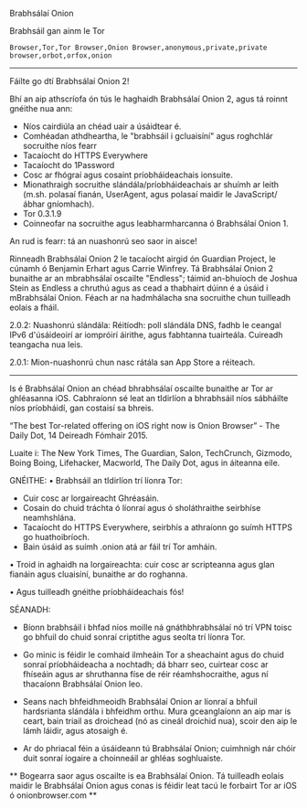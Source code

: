 Brabhsálaí Onion

Brabhsáil gan ainm le Tor

`Browser,Tor,Tor Browser,Onion Browser,anonymous,private,private browser,orbot,orfox,onion`

---

Fáilte go dtí Brabhsálaí Onion 2!

Bhí an aip athscríofa ón tús le haghaidh Brabhsálaí Onion 2, agus tá roinnt gnéithe nua ann:

* Níos cairdiúla an chéad uair a úsáidtear é.
* Comhéadan athdheartha, le "brabhsáil i gcluaisíní" agus roghchlár socruithe níos fearr
* Tacaíocht do HTTPS Everywhere
* Tacaíocht do 1Password
* Cosc ar fhógraí agus cosaint príobháideachais ionsuite.
* Mionathraigh socruithe slándála/príobháideachais ar shuímh ar leith (m.sh. polasaí fianán, UserAgent, agus polasaí maidir le JavaScript/ábhar gníomhach).
* Tor 0.3.1.9
* Coinneofar na socruithe agus leabharmharcanna ó Brabhsálaí Onion 1.

An rud is fearr: tá an nuashonrú seo saor in aisce!

Rinneadh Brabhsálaí Onion 2 le tacaíocht airgid ón Guardian Project, le cúnamh ó Benjamin Erhart agus Carrie Winfrey. Tá Brabhsálaí Onion 2 bunaithe ar an mbrabhsálaí oscailte "Endless"; táimid an-bhuíoch de Joshua Stein as Endless a chruthú agus as cead a thabhairt dúinn é a úsáid i mBrabhsálaí Onion. Féach ar na hadmhálacha sna socruithe chun tuilleadh eolais a fháil.

2.0.2: Nuashonrú slándála: Réitíodh: poll slándála DNS, fadhb le ceangal IPv6 d'úsáideoirí ar iompróirí áirithe, agus fabhtanna tuairteála. Cuireadh teangacha nua leis.

2.0.1: Mion-nuashonrú chun nasc rátála san App Store a réiteach.

---

Is é Brabhsálaí Onion an chéad bhrabhsálaí oscailte bunaithe ar Tor ar ghléasanna iOS. Cabhraíonn sé leat an tIdirlíon a bhrabhsáil níos sábháilte níos príobháidí, gan costaisí sa bhreis.

“The best Tor-related offering on iOS right now is Onion Browser” - The Daily Dot, 14 Deireadh Fómhair 2015.

Luaite i: The New York Times, The Guardian, Salon, TechCrunch, Gizmodo, Boing Boing, Lifehacker, Macworld, The Daily Dot, agus in áiteanna eile.

GNÉITHE:
• Brabhsáil an tIdirlíon trí líonra Tor:
- Cuir cosc ar lorgaireacht Ghréasáin.
- Cosain do chuid tráchta ó líonraí agus ó sholáthraithe seirbhíse neamhshlána.
- Tacaíocht do HTTPS Everywhere, seirbhís a athraíonn go suímh HTTPS go huathoibríoch.
- Bain úsáid as suímh .onion atá ar fáil trí Tor amháin.

• Troid in aghaidh na lorgaireachta: cuir cosc ar scripteanna agus glan fianáin agus cluaisíní, bunaithe ar do roghanna.

• Agus tuilleadh gnéithe príobháideachais fós!

SÉANADH:
- Bíonn brabhsáil i bhfad níos moille ná gnáthbhrabhsálaí nó trí VPN toisc go bhfuil do chuid sonraí criptithe agus seolta trí líonra Tor.

- Go minic is féidir le comhaid ilmheáin Tor a sheachaint agus do chuid sonraí príobháideacha a nochtadh; dá bharr seo, cuirtear cosc ar fhíseáin agus ar shruthanna físe de réir réamhshocraithe, agus ní thacaíonn Brabhsálaí Onion leo.

- Seans nach bhfeidhmeoidh Brabhsálaí Onion ar líonraí a bhfuil hardsrianta slándála i bhfeidhm orthu. Mura gceanglaíonn an aip mar is ceart, bain triail as droichead (nó as cineál droichid nua), scoir den aip le lámh láidir, agus atosaigh é.

- Ar do phriacal féin a úsáideann tú Brabhsálaí Onion; cuimhnigh nár chóir duit sonraí íogaire a choinneáil ar ghléas soghluaiste.

** Bogearra saor agus oscailte is ea Brabhsálaí Onion. Tá tuilleadh eolais maidir le Brabhsálaí Onion agus conas is féidir leat tacú le forbairt Tor ar iOS ó onionbrowser.com **

